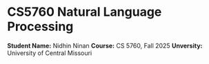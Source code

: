 # CS5760 Natural Language Processing

**Student Name:** Nidhin Ninan
**Course:** CS 5760, Fall 2025
**Unversity:** University of Central Missouri
